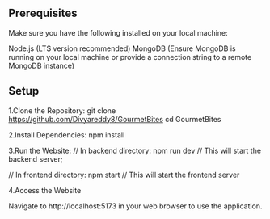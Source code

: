 ## Prerequisites
Make sure you have the following installed on your local machine:

Node.js (LTS version recommended)
MongoDB (Ensure MongoDB is running on your local machine or provide a connection string to a remote MongoDB instance)

## Setup
1.Clone the Repository:
git clone https://github.com/Divyareddy8/GourmetBites
cd GourmetBites

2.Install Dependencies:
npm install

3.Run the Website:
// In backend directory: 
npm run dev 
// This will start the backend server;

// In frontend directory:
npm start
// This will start the frontend server

4.Access the Website

Navigate to http://localhost:5173 in your web browser to use the application.


